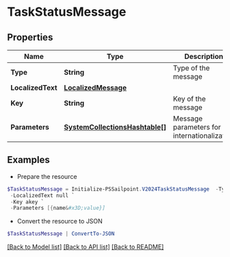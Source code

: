 # TaskStatusMessage
## Properties

Name | Type | Description | Notes
------------ | ------------- | ------------- | -------------
**Type** | **String** | Type of the message | 
**LocalizedText** | [**LocalizedMessage**](LocalizedMessage.md) |  | 
**Key** | **String** | Key of the message | 
**Parameters** | [**SystemCollectionsHashtable[]**](SystemCollectionsHashtable.md) | Message parameters for internationalization | 

## Examples

- Prepare the resource
```powershell
$TaskStatusMessage = Initialize-PSSailpoint.V2024TaskStatusMessage  -Type INFO `
 -LocalizedText null `
 -Key akey `
 -Parameters [{name&#x3D;value}]
```

- Convert the resource to JSON
```powershell
$TaskStatusMessage | ConvertTo-JSON
```

[[Back to Model list]](../README.md#documentation-for-models) [[Back to API list]](../README.md#documentation-for-api-endpoints) [[Back to README]](../README.md)

